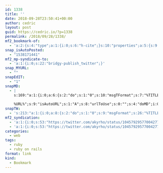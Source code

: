 ```yaml
---
id: 1338
title: ''
date: 2018-09-28T23:50:41+00:00
author: cedric
layout: post
guid: https://cedric.io/?p=1338
permalink: /2018/09/28/1338/
mf2_bookmark-of:
  - 'a:2:{s:4:"type";a:1:{i:0;s:6:"h-cite";}s:10:"properties";a:5:{s:9:"published";a:1:{i:0;s:25:"2018-09-28T00:00:00+00:00";}s:7:"summary";a:1:{i:0;s:133:"On August 15th GitHub celebrated a major milestone: our main application is now running on the latest version of Rails: 5.2.1! :tada:";}s:4:"name";a:1:{i:0;s:38:"Upgrading GitHub from Rails 3.2 to 5.2";}s:3:"url";a:1:{i:0;s:69:"https://githubengineering.com/upgrading-github-from-rails-3-2-to-5-2/";}s:11:"publication";a:1:{i:0;s:18:"GitHub Engineering";}}}'
snap_isAutoPosted:
  - "1538171441"
mf2_mp-syndicate-to:
  - 'a:1:{i:0;s:22:"bridgy-publish_twitter";}'
snap_MYURL:
  - ""
snapEdIT:
  - "1"
snapMD:
  - |
    s:169:"a:1:{i:0;a:6:{s:2:"do";s:1:"0";s:10:"msgTFormat";s:7:"%TITLE%";s:9:"msgFormat";s:19:"%FULLTEXT%
    
    %URL%";s:9:"isAutoURL";s:1:"A";s:8:"urlToUse";s:0:"";s:4:"doMD";i:0;}}";
snapTW:
  - 's:213:"a:1:{i:0;a:8:{s:2:"do";s:1:"0";s:9:"msgFormat";s:26:"%TITLE%. %EXCERPT% - %URL%";s:8:"attchImg";s:1:"1";s:9:"isAutoImg";s:1:"A";s:8:"imgToUse";s:0:"";s:9:"isAutoURL";s:1:"A";s:8:"urlToUse";s:0:"";s:4:"doTW";i:0;}}";'
mf2_syndication:
  - 'a:1:{i:0;s:53:"https://twitter.com/akyrho/status/1045792957700427776";}'
  - 'a:1:{i:0;s:53:"https://twitter.com/akyrho/status/1045792957700427776";}'
categories:
  - web
tags:
  - ruby
  - ruby on rails
format: link
kind:
  - Bookmark
---
```

